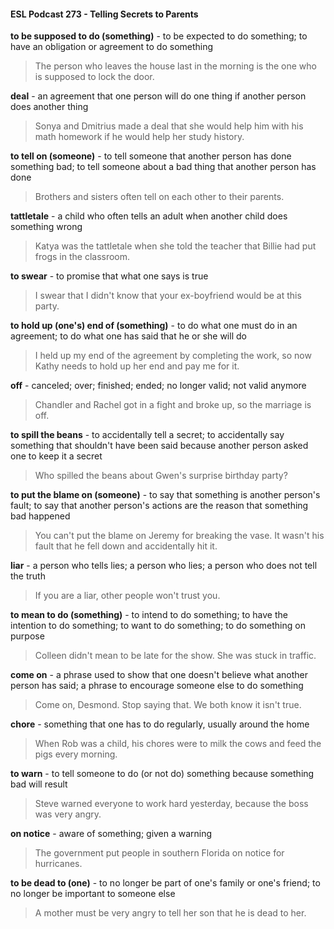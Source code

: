 #### ESL Podcast 273 - Telling Secrets to Parents

**to be supposed to do (something)** - to be expected to do something; to have
an obligation or agreement to do something

> The person who leaves the house last in the morning is the one who is
supposed to lock the door.

**deal** - an agreement that one person will do one thing if another person does
another thing

> Sonya and Dmitrius made a deal that she would help him with his math
homework if he would help her study history.

**to tell on (someone)** - to tell someone that another person has done something
bad; to tell someone about a bad thing that another person has done

> Brothers and sisters often tell on each other to their parents.

**tattletale** - a child who often tells an adult when another child does something
wrong

> Katya was the tattletale when she told the teacher that Billie had put frogs in the
classroom.

**to swear** - to promise that what one says is true

> I swear that I didn't know that your ex-boyfriend would be at this party.

**to hold up (one's) end of (something)** - to do what one must do in an
agreement; to do what one has said that he or she will do

> I held up my end of the agreement by completing the work, so now Kathy needs
to hold up her end and pay me for it.

**off** - canceled; over; finished; ended; no longer valid; not valid anymore

> Chandler and Rachel got in a fight and broke up, so the marriage is off.

**to spill the beans** - to accidentally tell a secret; to accidentally say something
that shouldn't have been said because another person asked one to keep it a
secret

> Who spilled the beans about Gwen's surprise birthday party?

**to put the blame on (someone)** - to say that something is another person's
fault; to say that another person's actions are the reason that something bad
happened

> You can't put the blame on Jeremy for breaking the vase. It wasn't his fault that
he fell down and accidentally hit it.

**liar** - a person who tells lies; a person who lies; a person who does not tell the
truth

> If you are a liar, other people won't trust you.

**to mean to do (something)** - to intend to do something; to have the intention to
do something; to want to do something; to do something on purpose

> Colleen didn't mean to be late for the show. She was stuck in traffic.

**come on** - a phrase used to show that one doesn't believe what another person
has said; a phrase to encourage someone else to do something

> Come on, Desmond. Stop saying that. We both know it isn't true.

**chore** - something that one has to do regularly, usually around the home

> When Rob was a child, his chores were to milk the cows and feed the pigs
every morning.

**to warn** - to tell someone to do (or not do) something because something bad
will result

> Steve warned everyone to work hard yesterday, because the boss was very
angry.

**on notice** - aware of something; given a warning

> The government put people in southern Florida on notice for hurricanes.

**to be dead to (one)** - to no longer be part of one's family or one's friend; to no
longer be important to someone else

> A mother must be very angry to tell her son that he is dead to her.

